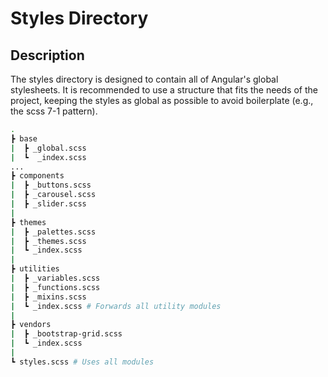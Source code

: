 # Styles Directory

## Description

The styles directory is designed to contain all of Angular's global stylesheets. It is recommended to use a structure that fits the needs of the project, keeping the styles as global as possible to avoid boilerplate (e.g., the scss 7-1 pattern).

```bash
.
┣ base
|  ┣ _global.scss   
|  ┗  _index.scss  
...
┣ components
|  ┣ _buttons.scss  
|  ┣ _carousel.scss  
|  ┣ _slider.scss  
|
┣ themes
|  ┣ _palettes.scss     
|  ┣ _themes.scss   
|  ┗ _index.scss  
|
┣ utilities
|  ┣ _variables.scss  
|  ┣ _functions.scss  
|  ┣ _mixins.scss
|  ┗ _index.scss # Forwards all utility modules
|
┣ vendors
|  ┣ _bootstrap-grid.scss
|  ┗ _index.scss 
|
┗ styles.scss # Uses all modules
```

